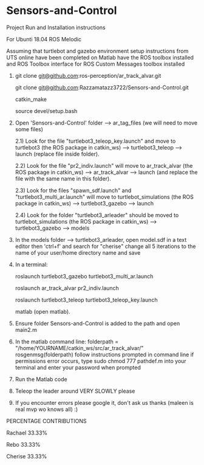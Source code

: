 # Sensors-and-Control

Project Run and Installation instructions

For Ubunti 18.04
ROS Melodic 

Assuming that turtlebot and gazebo environment setup instructions from UTS online have been completed
on Matlab have the ROS toolbox installed and ROS Toolbox interface for ROS Custom Messages  toolbox installed


1. git clone git@github.com:ros-perception/ar_track_alvar.git

   git clone git@github.com:Razzamatazz3722/Sensors-and-Control.git
   
   catkin_make
   
   source devel/setup.bash
   
2. Open 'Sensors-and-Control' folder --> ar_tag_files (we will need to move some files) 

   2.1)
   Look for the file "turtlebot3_teleop_key.launch" and move to turtlebot3 (the ROS package in catkin_ws) --> turtlebot3_teleop --> launch (replace file inside      folder).
   
   2.2)
   Look for the file "pr2_indiv.launch" will move to ar_track_alvar (the ROS package in catkin_ws) --> ar_track_alvar --> launch (and replace the file with the      same name in this folder).
   
   2.3)
   Look for the files "spawn_sdf.launch" and "turtlebot3_multi_ar.launch" will move to turtlebot_simulations (the ROS package in catkin_ws) --> turtlebot3_gazebo    --> launch
   
   2.4)
   Look for the folder "turtlebot3_arleader" should be moved to turtlebot_simulations (the ROS package in catkin_ws) --> turtlebot3_gazebo --> models
   
3. In the models folder --> turtlebot3_arleader, open model.sdf in a text editor then
   'ctrl+f' and search for "cherise" change all 5 iterations to the name of your user/home directory name and save 

4. In a terminal: 

   roslaunch turtlebot3_gazebo turtlebot3_multi_ar.launch

   roslaunch ar_track_alvar pr2_indiv.launch

   roslaunch turtlebot3_teleop turtlebot3_teleop_key.launch 

   matlab (open matlab).
                  
5. Ensure folder Sensors-and-Control is added to the path and open main2.m

6. In the matlab command line: folderpath = "/home/YOURNAME/catkin_ws/src/ar_track_alvar/"
                               rosgenmsg(folderpath)
                               follow instructions prompted in command line 
                               if permissions error occurs, type sudo chmod 777 pathdef.m  into your terminal and enter your password when prompted 
7. Run the Matlab code
8. Teleop the leader around VERY SLOWLY please
9. If you encounter errors please google it, don't ask us thanks (maleen is real mvp wo knows all)  :)

PERCENTAGE CONTRIBUTIONS

Rachael 33.33%

Rebo 33.33%

Cherise 33.33%

